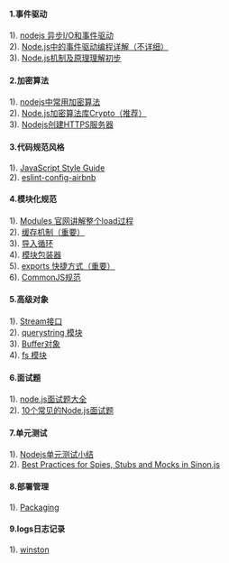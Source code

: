 #### 1.事件驱动
1). [nodejs 异步I/O和事件驱动](http://www.open-open.com/lib/view/open1463877785001.html)  
2). [Node.js中的事件驱动编程详解（不详细）](http://www.jb51.net/article/53812.htm)  
3). [Node.js机制及原理理解初步](http://blog.csdn.net/leftfist/article/details/41891407)  
#### 2.加密算法
1). [nodejs中常用加密算法](http://www.cnblogs.com/laogai/p/4664917.html)  
2). [Node.js加密算法库Crypto（推荐）](http://ju.outofmemory.cn/entry/118198)  
3). [Nodejs创建HTTPS服务器](http://blog.fens.me/nodejs-https-server/)  
#### 3.代码规范风格
1). [JavaScript Style Guide](https://github.com/airbnb/javascript)  
2). [eslint-config-airbnb](https://www.npmjs.com/package/eslint-config-airbnb)  
#### 4.模块化规范
1). [Modules 官网讲解整个load过程](http://nodejs.cn/api/en/modules.html)  
2). [缓存机制（重要）](http://nodejs.cn/api/en/modules.html#modules_caching)  
3). [导入循环](http://nodejs.cn/api/en/modules.html#modules_cycles)  
4). [模块包装器](http://nodejs.cn/api/modules.html#modules_the_module_wrapper)  
5). [exports 快捷方式（重要）](http://nodejs.cn/api/modules.html#modules_exports_shortcut)  
6). [CommonJS规范](http://javascript.ruanyifeng.com/nodejs/module.html)  
#### 5.高级对象
1). [Stream接口](http://javascript.ruanyifeng.com/nodejs/stream.html)  
2). [querystring 模块](http://javascript.ruanyifeng.com/nodejs/querystring.html)  
3). [Buffer对象](http://javascript.ruanyifeng.com/nodejs/buffer.html)  
4). [fs 模块](http://javascript.ruanyifeng.com/nodejs/fs.html)  
#### 6.面试题
1). [node.js面试题大全](http://www.cnblogs.com/meteorcn/p/node_mianshiti_interview_question.html)  
2). [10个常见的Node.js面试题](http://www.admin10000.com/document/6715.html)  
#### 7.单元测试
1). [Nodejs单元测试小结](https://segmentfault.com/a/1190000002921481)  
2). [Best Practices for Spies, Stubs and Mocks in Sinon.js](https://semaphoreci.com/community/tutorials/best-practices-for-spies-stubs-and-mocks-in-sinon-js)  
#### 8.部署管理
1). [Packaging](https://www.tutorialspoint.com/nodejs/nodejs_packaging.htm)  
#### 9.logs日志记录
1). [winston](https://github.com/winstonjs/winston)  










